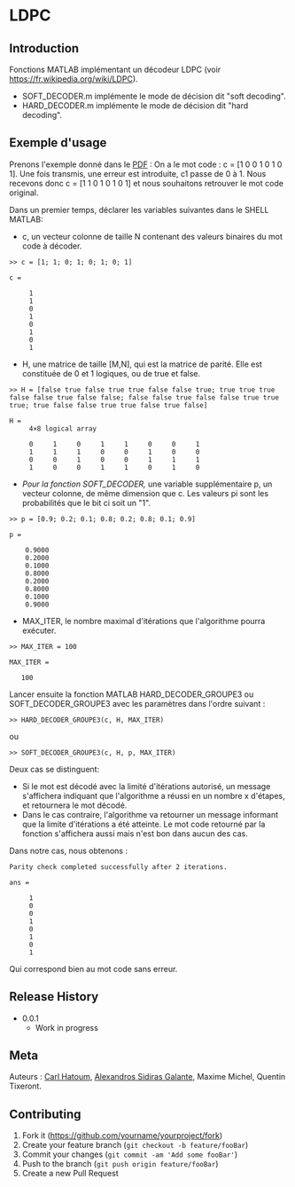 # LDPC

## Introduction
Fonctions MATLAB implémentant un décodeur LDPC (voir https://fr.wikipedia.org/wiki/LDPC).

- SOFT_DECODER.m implémente le mode de décision dit "soft decoding".
- HARD_DECODER.m implémente le mode de décision dit "hard decoding".

## Exemple d'usage
Prenons l'exemple donné dans le [PDF](https://github.com/CarlHatoum/LDPC/blob/master/ldpc.pdf) : On a le mot code : c = [1 0 0 1 0 1 0 1].
Une fois transmis, une erreur est introduite, c1 passe de 0 à 1. Nous recevons donc c = [1 1 0 1 0 1 0 1] et nous souhaitons retrouver le mot code original.

Dans un premier temps, déclarer les variables suivantes dans le SHELL MATLAB:

- c,  un vecteur colonne de taille N contenant des valeurs binaires du mot code à décoder.
```
>> c = [1; 1; 0; 1; 0; 1; 0; 1]

c =

     1
     1
     0
     1
     0
     1
     0
     1
```    
- H,  une  matrice  de  taille  [M,N],  qui est  la  matrice  de  parité. Elle  est constituée de 0 et 1 logiques, ou de true et false.
```
>> H = [false true false true true false false true; true true true false false true false false; false false true false false true true true; true false false true true false true false]

H =
     4×8 logical array

     0     1     0     1     1     0     0     1
     1     1     1     0     0     1     0     0
     0     0     1     0     0     1     1     1
     1     0     0     1     1     0     1     0
```
- *Pour la fonction SOFT_DECODER,* une variable supplémentaire p, un vecteur colonne, de même dimension que c.  Les valeurs pi sont les probabilités que le bit ci soit un "1".
```
>> p = [0.9; 0.2; 0.1; 0.8; 0.2; 0.8; 0.1; 0.9]

p =

    0.9000
    0.2000
    0.1000
    0.8000
    0.2000
    0.8000
    0.1000
    0.9000
```

- MAX_ITER, le nombre maximal d'itérations que l'algorithme pourra exécuter.
```
>> MAX_ITER = 100

MAX_ITER =

   100
```
Lancer  ensuite  la  fonction  MATLAB HARD_DECODER_GROUPE3 ou SOFT_DECODER_GROUPE3 avec  les paramètres dans l'ordre suivant :
```
>> HARD_DECODER_GROUPE3(c, H, MAX_ITER)
```
ou
```
>> SOFT_DECODER_GROUPE3(c, H, p, MAX_ITER)
```

Deux cas se distinguent:
- Si le mot est décodé avec la limité d'itérations autorisé, un message s'affichera indiquant que l'algorithme a réussi en un nombre x d'étapes, et retournera le mot décodé.
- Dans le cas contraire, l'algorithme va retourner un message informant que  la  limite  d'itérations  a  été  atteinte. Le  mot  code  retourné  par  la fonction s'affichera aussi mais n'est bon dans aucun des cas.

Dans notre cas, nous obtenons :
```
Parity check completed successfully after 2 iterations.

ans =

     1
     0
     0
     1
     0
     1
     0
     1
```
Qui correspond bien au mot code sans erreur.
## Release History

* 0.0.1
    * Work in progress

## Meta
Auteurs : [Carl Hatoum](https://https://github.com/CarlHatoum), [Alexandros Sidiras Galante](https://github.com/Ratatinator97), Maxime Michel, Quentin Tixeront.

## Contributing

1. Fork it (<https://github.com/yourname/yourproject/fork>)
2. Create your feature branch (`git checkout -b feature/fooBar`)
3. Commit your changes (`git commit -am 'Add some fooBar'`)
4. Push to the branch (`git push origin feature/fooBar`)
5. Create a new Pull Request
